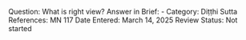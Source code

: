 Question: What is right view?
Answer in Brief: -
 Category: Diṭṭhi
Sutta References: MN 117
Date Entered: March 14, 2025
Review Status: Not started